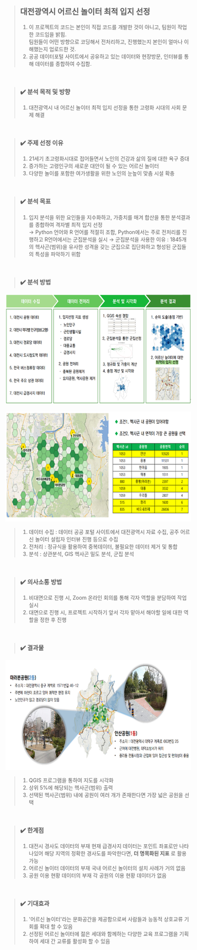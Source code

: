 > ## 대전광역시 어르신 놀이터 최적 입지 선정
> 1. 이 프로젝트의 코드는 본인이 직접 코드를 개발한 것이 아니고, 팀원이 작업한 코드임을 밝힘.  
>    팀원들이 어떤 방향으로 코딩해서 전처리하고, 진행했는지 본인이 얼마나 이해했는지 업로드한 것.  
> 2. 공공 데이터포털 사이트에서 공유하고 있는 데이터와 현장방문, 인터뷰를 통해 데이터를 종합하여 수집함.  
<br/>

> ### :heavy_check_mark: 분석 목적 및 방향
> 1. 대전광역시 내 어르신 놀이터 최적 입지 선정을 통한 고령화 시대의 사회 문제 해결  
<br/>

> ### :heavy_check_mark: 주제 선정 이유  
> 1. 21세기 초고령화시대로 접어들면서 노인의 건강과 삶의 질에 대한 욕구 증대  
> 2. 증가하는 고령인구의 새로운 대안이 될 수 있는 어르신 놀이터  
> 3. 다양한 놀이를 포함한 여가생활을 위한 노인의 눈높이 맞춤 시설 확충  
<br/>

> ### :heavy_check_mark: 분석 목표  
> 1. 입지 분석을 위한 요인들을 지수화하고, 가중치를 매겨 합산을 통한 분석결과를 종합하여 격자별 최적 입지 선정  
> → Python 언어와 R 언어를 적절히 조합, Python에서는 주로 전처리를 진행하고 R언어에서는 군집분석을 실시
> → 군집분석을 사용한 이유 : 1845개의 헥사곤(범위)을 유사한 성격을 갖는 군집으로 집단화하고 형성된 군집들의 특성을 파악하기 위함
<br/>

> ### :heavy_check_mark: 분석 방법
<img src="./img/Dae_dataprocess.PNG" width="650" height="300"><br/>  
<img src="./img/Dae_area.PNG" width="650" height="300"><br/>  
> 1. 데이터 수집 : 데이터 공공 포털 사이트에서 대전광역시 자료 수집, 공주 어르신 놀이터 설립자 인터뷰 진행 등으로 수집
> 2. 전처리 : 정규식을 활용하여 중복데이터, 불필요한 데이터 제거 및 통합
> 3. 분석 : 상관분석, GIS 헥사곤 밀도 분석, 군집 분석 
<br/>

> ### :heavy_check_mark: 의사소통 방법  
> 1. 비대면으로 진행 시, Zoom 온라인 회의를 통해 각자 역할을 분담하여 작업 실시  
> 2. 대면으로 진행 시, 프로젝트 시작하기 앞서 각자 맡아서 해야할 일에 대한 역할을 정한 후 진행
<br/>

> ### :heavy_check_mark: 결과물  
<img src="./img/Dae_rank.PNG" width="650" height="300"><br/>  
> 1. QGIS 프로그램을 통하여 지도를 시각화
> 2. 상위 5%에 해당되는 헥사곤(범위) 출력
> 3. 선택된 헥사곤(범위) 내에 공원이 여러 개가 존재한다면 가장 넓은 공원을 선택
<br/>

> ### :heavy_check_mark: 한계점  
> 1. 대전시 경사도 데이터의 부재
>    현재 급경사지 데이터는 포인트 좌표로만 나타나있어 해당 지역의 정확한 경사도를 파악한다면, __더 명목화된 지표__ 로 활용 가능
> 2. 어르신 놀이터 데이터의 부재
>    국내 어르신 놀이터의 설치 사례가 거의 없음
> 3. 공원 이용 현황 데이터의 부재
>    각 공원의 이용 현황 데이터가 없음  
<br/>

> ### :heavy_check_mark: 기대효과  
> 1. '어르신 놀이터'라는 문화공간을 제공함으로써 사람들과 능동적 상호교류 기회를 확대 할 수 있음  
> 2. 선정된 어르신 놀이터에 젊은 세대와 함께하는 다양한 교육 프로그램을 기획하여 세대 간 교류를 활성화 할 수 있음  
<br/>


